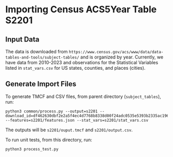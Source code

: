 # Importing Census ACS5Year Table S2201

## Input Data

The data is downloaded from
`https://www.census.gov/acs/www/data/data-tables-and-tools/subject-tables/` and is organized by year.
Currently, we have data from 2010-2023 and observations for the Statistical
Variables listed in
`stat_vars.csv` for US states, counties, and places (cities).
## Generate Import Files

To generate TMCF and CSV files, from parent directory (`subject_tables`), run:

```
python3 common/process.py --output=s2201 --download_id=df462630dbf2e2a5f4ec4d7768b8338d00f24adc0535e5393b2335ac196d5cd0 --features=s2201/features.json --stat_vars=s2201/stat_vars.csv
```

The outputs will be
`s2201/ouput.tmcf` and `s2201/output.csv`.
 
To run unit tests, from this directory, run:

```
python3 process_test.py
```
